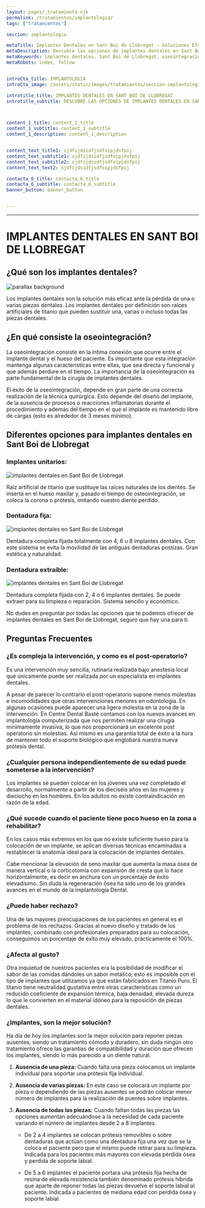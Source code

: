 ```yaml
---
layout: pages/_tratamiento.njk
permalink: /tratamientos/implantologia/
tags: ["tratamientos"]

seccion: implantologia

metaTitle: Implantes Dentales en Sant Boi de Llobregat - Soluciones Efectivas
metaDescription: Descubre las opciones de implantes dentales en Sant Boi de Llobregat. Soluciones efectivas para la pérdida de piezas dentales.
metaKeywords: implantes dentales, Sant Boi de Llobregat, oseointegración, dentadura fija, dentadura extraíble
metaRobots: index, follow


introCta_title: IMPLANTOLOGIA
introCta_image: /assets/static/images/tratamientos/seccion-implantologia.jpg

introtitle_title: IMPLANTES DENTALES EN SANT BOI DE LLOBREGAT
introtitle_subtitle: DESCUBRE LAS OPCIONES DE IMPLANTES DENTALES EN SANT BOI DE LLOBREGAT. SOLUCIONES EFECTIVAS PARA LA PÉRDIDA DE PIEZAS DENTALES



content_1_title: content_1_title
content_1_subtitle: content_1_subtitle
content_1_description: content_1_description


content_text_title1: sjdfijdsidfjsdfoipjdsfpij
content_text_subtitle1: sjdfijdsidfjsdfoipjdsfpij
content_text_subtitle2: sjdfijdsidfjsdfoipjdsfpij
content_text_text2: sjdfijdsidfjsdfoipjdsfpij

contacta_6_title: contacta_6_title
contacta_6_subtitle: contacta_6_subtitle
banner_button: banner_button


---
```

___

# IMPLANTES DENTALES EN SANT BOI DE LLOBREGAT

## ¿Qué son los implantes dentales?

![parallax background](#)

Los implantes dentales son la solución más eficaz ante la pérdida de una o varias piezas dentales. Los implantes dentales por definición son raíces artificiales de titanio que pueden sustituir una, varias o incluso todas las piezas dentales.

## ¿En qué consiste la oseointegración?

La oseointegración consiste en la íntima conexión que ocurre entre el implante dental y el hueso del paciente. Es importante que esta integración mantenga algunas características entre ellas, que sea directa y funcional y que además perdure en el tiempo. La importancia de la oseointegración es parte fundamental de la cirugía de implantes dentales.

El éxito de la oseointegración, depende en gran parte de una correcta realización de la técnica quirúrgica. Esto depende del diseño del implante, de la ausencia de procesos o reacciones inflamatorias durante el procedimiento y además del tiempo en el que el implante es mantenido libre de cargas (esto es alrededor de 3 meses mínimo).

## Diferentes opciones para implantes dentales en Sant Boi de Llobregat

### Implantes unitarios:

![implantes dentales en Sant Boi de Llobregat](#)

Raíz artificial de titanio que sustituye las raíces naturales de los dientes. Se inserta en el hueso maxilar y, pasado el tiempo de osteointegración, se coloca la corona o prótesis, imitando nuestro diente perdido.

### Dentadura fija:

![implantes dentales en Sant Boi de Llobregat](#)

Dentadura completa fijada totalmente con 4, 6 u 8 implantes dentales. Con este sistema se evita la movilidad de las antiguas dentaduras postizas. Gran estética y naturalidad.

### Dentadura extraíble:

![implantes dentales en Sant Boi de Llobregat](#)

Dentadura completa fijada con 2, 4 o 6 implantes dentales. Se puede extraer para su limpieza o reparación. Sistema sencillo y económico.

No dudes en preguntar por todas las opciones que te podemos ofrecer de implantes dentales en Sant Boi de Llobregat, seguro que hay una para ti.



## Preguntas Frecuentes

### ¿Es compleja la intervención, y como es el post-operatorio?

Es una intervención muy sencilla, rutinaria realizada bajo anestesia local que únicamente puede ser realizada por un especialista en implantes dentales.

A pesar de parecer lo contrario el post-operatorio supone menos molestias e incomodidades que otras intervenciones menores en odontología. En algunas ocasiones puede aparecer una ligera molestia en la zona de la intervención. En Centre Dental Basté contamos con los nuevos avances en implantología computerizada que nos permiten realizar una cirugía mínimamente invasiva, lo que nos proporcionará un excelente post operatorio sin molestias. Así mismo es una garantía total de éxito a la hora de mantener todo el soporte biológico que englobará nuestra nueva prótesis dental.

### ¿Cualquier persona independientemente de su edad puede someterse a la intervención?

Los implantes se pueden colocar en los jóvenes una vez completado el desarrollo, normalmente a partir de los dieciséis años en las mujeres y dieciocho en los hombres. En los adultos no existe contraindicación en razón de la edad.

### ¿Qué sucede cuando el paciente tiene poco hueso en la zona a rehabilitar?

En los casos más extremos en los que no existe suficiente hueso para la colocación de un implante, se aplican diversas técnicas encaminadas a restablecer la anatomía ideal para la colocación de implantes dentales.

Cabe mencionar la elevación de seno maxilar que aumenta la masa ósea de manera vertical o la corticotomia con expansión de cresta que lo hace horizontalmente, es decir en anchura con un porcentaje de éxito elevadísimo. Sin duda la regeneración ósea ha sido uno de los grandes avances en el mundo de la implantología Dental.

### ¿Puede haber rechazo?

Una de las mayores preocupaciones de los pacientes en general es el problema de los rechazos. Gracias al nuevo diseño y tratado de los implantes, combinado con profesionales preparados para su colocación, conseguimos un porcentaje de éxito muy elevado, prácticamente el 100%.

### ¿Afecta al gusto?

Otra inquietud de nuestros pacientes era la posibilidad de modificar el sabor de las comidas dándoles un sabor metálico, esto es imposible con el tipo de implantes que utilizamos ya que están fabricados en Titanio Puro. El titanio tiene neutralidad gustativa entre otras características como un reducido coeficiente de expansión térmica, baja densidad, elevada dureza lo que le convierten en el material idóneo para la reposición de piezas dentales.

### ¿Implantes, son la mejor solución?

Ha día de hoy los implantes son la mejor solución para reponer piezas ausentes, siendo un tratamiento cómodo y duradero, sin duda ningún otro tratamiento ofrece las garantías de compatibilidad y duración que ofrecen los implantes, siendo lo más parecido a un diente natural.

1. **Ausencia de una pieza:** Cuando falta una pieza colocamos un implante individual para soportar una prótesis fija individual.

2. **Ausencia de varias piezas:** En este caso se colocará un implante por pieza o dependiendo de las piezas ausentes se podrán colocar menor número de implantes para la realización de puentes sobre implantes.

3. **Ausencia de todas las piezas:** Cuando faltan todas las piezas las opciones aumentan adecuándose a la necesidad de cada paciente variando el número de implantes desde 2 a 8 implantes.

   - De 2 a 4 implantes se colocan prótesis removibles o sobre dentaduras que actúan como una dentadura fija una vez que se la coloca el paciente pero que el mismo puede retirar para su limpieza. Indicada para los pacientes más mayores con elevada pérdida ósea y perdida de soporte labial.

   - De 5 a 6 implantes el paciente portara una prótesis fija hecha de resina de elevada resistencia también denominado prótesis híbrida que aparte de reponer todas las piezas devuelve el soporte labial al paciente. Indicada a pacientes de mediana edad con perdida ósea y soporte labial.



